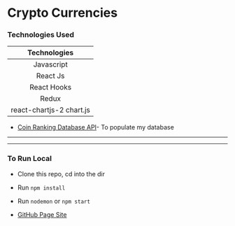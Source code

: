# Crypto Currencies

### Technologies Used
 
| Technologies  |
| :-------------: |
| Javascript     | 
| React Js     | 
| React Hooks     | 
| Redux     | 
| react-chartjs-2 chart.js     | 

*  [Coin Ranking Database API](https://coinranking1.p.rapidapi.com/)- To populate my database
---

---
### To Run Local
* Clone this repo, cd into the dir
* Run `npm install`
* Run `nodemon` or `npm start`

*  [GitHub Page Site](https://thurnye.github.io/Your_Fuse_Inc_React_Dev_Test/)